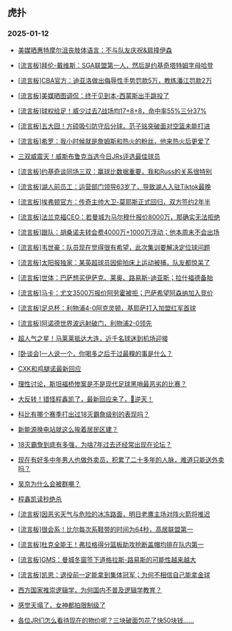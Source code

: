 ## 虎扑 
### 2025-01-12

+ [美媒晒惠特摩尔沮丧肢体语言：不与队友庆祝&amp;肩撞伊森](https://bbs.hupu.com/629940186.html)

+ [[流言板]拜伦-戴维斯：SGA联盟第一人，然后是约基奇塔特姆字母哈登](https://bbs.hupu.com/629941571.html)

+ [[流言板]CBA官方：迪亚洛做出侮辱性手势罚款5万，教练潘江罚款2万](https://bbs.hupu.com/629940191.html)

+ [[流言板]美媒晒图调侃：终于见到本-西蒙斯出手跳投了](https://bbs.hupu.com/629940840.html)

+ [[流言板]球权给足！威少过去7战场均17+8+8，命中率55%三分37%](https://bbs.hupu.com/629942518.html)

+ [[流言板]五大囧！方硕吸引防守后分球，范子铭突破面对空篮未能打进](https://bbs.hupu.com/629941233.html)

+ [[流言板]希罗：我小时候就是詹姆斯和热火的粉丝，他来热火后更爱了](https://bbs.hupu.com/629943396.html)

+ [三双威震天！威斯布鲁克当选今日JRs评选最佳球员](https://bbs.hupu.com/629941520.html)

+ [[流言板]约基奇谈同场三双：赢球比数据重要，我和Russ的关系很特别](https://bbs.hupu.com/629940760.html)

+ [[流言板]湖人前员工：运营部门领导63岁了，导致湖人入驻Tiktok最晚](https://bbs.hupu.com/629940187.html)

+ [[流言板]埃弗顿官方：传奇主帅大卫-莫耶斯正式回归，双方签约2年半](https://bbs.hupu.com/629939513.html)

+ [[流言板]法兰克福CEO：若曼城为马尔穆什报价8000万，那确实无法拒绝](https://bbs.hupu.com/629937263.html)

+ [[流言板]跟队：胡桑诺夫转会费4000万+1000万浮动；他本周末不会出场](https://bbs.hupu.com/629937420.html)

+ [[流言板]韦世豪：队员现在觉得很有希望，此次集训要解决定位球问题](https://bbs.hupu.com/629940127.html)

+ [[流言板]太阳报独家：某英超球员因偷拍床上运动被捕，队友都惊呆了](https://bbs.hupu.com/629937154.html)

+ [[流言板]世体：巴萨想买伊萨克、莱奥、路易斯-迪亚斯；拉什福德备胎](https://bbs.hupu.com/629938828.html)

+ [[流言板]马卡：尤文3500万报价阿劳霍被拒；巴萨希望阿森纳加入竞价](https://bbs.hupu.com/629940455.html)

+ [[流言板]足总杯：利物浦4-0阿克灵顿，基耶萨打入加盟红军首球](https://bbs.hupu.com/629943246.html)

+ [[流言板]阿诺德世界波远射破门，利物浦2-0领先](https://bbs.hupu.com/629942030.html)

+ [超人气之星！马莱莱抵达大连，近千名球迷到机场迎接](https://bbs.hupu.com/629940176.html)

+ [[卧谈会]一人说一个，你喝多之后干过最糗的事是什么？](https://bbs.hupu.com/629942465.html)

+ [CXK和鸡腿诺最新回应](https://bbs.hupu.com/629942187.html)

+ [理性讨论，斯坦福桥惨案是不是现代足球黑哨最恶劣的比赛？](https://bbs.hupu.com/629941325.html)

+ [大反转！错怪程鑫凯了，最新回应来了，🍗逆天！](https://bbs.hupu.com/629942019.html)

+ [科比有哪个赛季打出过18灭霸詹级别的表现吗？](https://bbs.hupu.com/629941088.html)

+ [新能源换电站就这么挨着居民区建？](https://bbs.hupu.com/629940701.html)

+ [18灭霸詹到底有多强，为啥7年过去还经常出现在论坛？](https://bbs.hupu.com/629941341.html)

+ [现在有好多中年男人也做外卖员，积累了二十多年的人脉，难道只能送外卖吗？](https://bbs.hupu.com/629940453.html)

+ [吴京为什么会被群嘲？](https://bbs.hupu.com/629942023.html)

+ [程鑫凯读秒绝杀](https://bbs.hupu.com/629943726.html)

+ [[流言板]因恶劣天气与危险的冰冻路面，明日老鹰主场对阵火箭将推迟](https://bbs.hupu.com/629943902.html)

+ [[流言板]很会系！比尔每次系鞋带的时间为64秒，高居联盟第一](https://bbs.hupu.com/629944003.html)

+ [[流言板]杜克全能王！弗拉格得分篮板助攻抢断盖帽均排在队内第一](https://bbs.hupu.com/629943539.html)

+ [[流言板]GMS：曼城冬窗签下道格拉斯-路易斯的可能性越来越大](https://bbs.hupu.com/629943196.html)

+ [[流言板]凯恩：退役前一定能拿到集体冠军；为何不相信自己能拿金球](https://bbs.hupu.com/629942071.html)

+ [西方国家推崇逻辑学，为何国内不普及逻辑学教育？](https://bbs.hupu.com/629943009.html)

+ [感觉天塌了，女神都拍限制级了](https://bbs.hupu.com/629942366.html)

+ [各位JR们怎么看待现在的物价呢？三块破面包花了快50块钱……](https://bbs.hupu.com/629942363.html)

